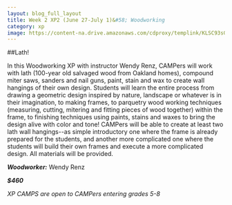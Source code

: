 ```yaml
---
layout: blog_full_layout
title: Week 2 XP2 (June 27-July 1)&#58; Woodworking
category: xp
image: https://content-na.drive.amazonaws.com/cdproxy/templink/KLSC93sGqTuT7eLvHnZEwiF75XFJ0WL9-UsnAwhzkW4LAYspN/alt/thumb?viewBox=1366
---
```


##Lath!

In this Woodworking XP with instructor Wendy Renz, CAMPers will work with lath (100-year old salvaged wood from Oakland homes), compound miter saws, sanders and nail guns, paint, stain and wax to create wall hangings of their own design. Students will learn the entire process from drawing a geometric design inspired by nature, landscape or whatever is in their imagination, to making frames, to parquetry wood working techniques (measuring, cutting, mitering and fitting pieces of wood together) within the frame, to finishing techniques using paints, stains and waxes to bring the design alive with color and tone! CAMPers will be able to create at least two lath wall hangings--as simple introductory one where the frame is already prepared for the students, and another more complicated one where the students will build their own frames and execute a more complicated design. All materials will be provided.

**_Woodworker:_** Wendy Renz

**_$460_**

*XP CAMPS are open to CAMPers entering grades 5-8*
